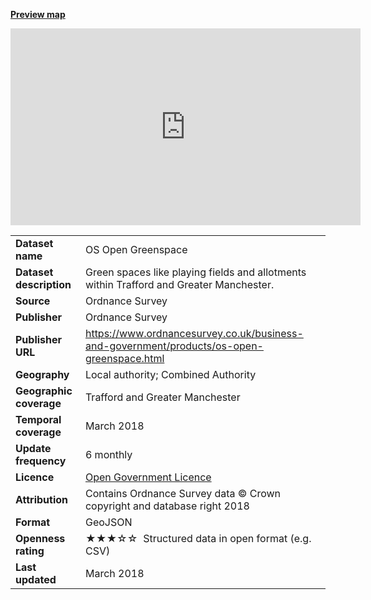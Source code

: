 
<strong>[Preview map](https://github.com/traffordDataLab/spatial_data/blob/master/greenspaces/trafford_greenspace_sites_styled.geojson)</strong>

<iframe width="560" height="315" src="https://embed.github.com/view/geojson/trafforddatalab/spatial_data/master/greenspaces/trafford_greenspace_sites_styled.geojson.geojson" frameborder="0" allowfullscreen></iframe>

</br>

<table>
<colgroup>
<col style="text-align:left;"/>
<col style="text-align:left;"/>
</colgroup>

<tbody>
<tr>
	<td style="text-align:left;"><strong>Dataset name</strong></td>
	<td style="text-align:left;">OS Open Greenspace</td>
</tr>
<tr>
	<td style="text-align:left;"><strong>Dataset description</strong></td>
	<td style="text-align:left;">Green spaces like playing fields and allotments within Trafford and Greater Manchester.</td>
</tr>
<tr>
	<td style="text-align:left;"><strong>Source</strong></td>
	<td style="text-align:left;">Ordnance Survey</td>
</tr>
<tr>
	<td style="text-align:left;"><strong>Publisher</strong></td>
	<td style="text-align:left;">Ordnance Survey</td>
</tr>
<tr>
	<td style="text-align:left;"><strong>Publisher URL</strong></td>
	<td style="text-align:left;"><a href="https://www.ordnancesurvey.co.uk/business-and-government/products/os-open-greenspace.html">https://www.ordnancesurvey.co.uk/business-and-government/products/os-open-greenspace.html
</a></td>
</tr>
<tr>
	<td style="text-align:left;"><strong>Geography</strong></td>
	<td style="text-align:left;">Local authority; Combined Authority</td>
</tr>
<tr>
	<td style="text-align:left;"><strong>Geographic coverage</strong></td>
	<td style="text-align:left;">Trafford and Greater Manchester</td>
</tr>
<tr>
	<td style="text-align:left;"><strong>Temporal coverage</strong></td>
	<td style="text-align:left;">March 2018</td>
</tr>
<tr>
	<td style="text-align:left;"><strong>Update frequency</strong></td>
	<td style="text-align:left;">6 monthly</td>
</tr>
<tr>
	<td style="text-align:left;"><strong>Licence</strong></td>
	<td style="text-align:left;"><a href="http://www.nationalarchives.gov.uk/doc/open-government-licence/version/3/">Open Government Licence</a></td>
</tr>
<tr>
	<td style="text-align:left;"><strong>Attribution</strong></td>
	<td style="text-align:left;">Contains Ordnance Survey data © Crown copyright and database right 2018</td>
</tr>
<tr>
	<td style="text-align:left;"><strong>Format</strong></td>
	<td style="text-align:left;">GeoJSON</td>
</tr>
<tr>
	<td style="text-align:left;"><strong>Openness rating</strong></td>
	<td style="text-align:left;">&#9733&#9733&#9733&#9734&#9734&nbsp; Structured data in open format (e.g. CSV)</td>
</tr>
<tr>
	<td style="text-align:left;"><strong>Last updated</strong></td>
	<td style="text-align:left;">March 2018</td>
</tr>
</tbody>
</table>
